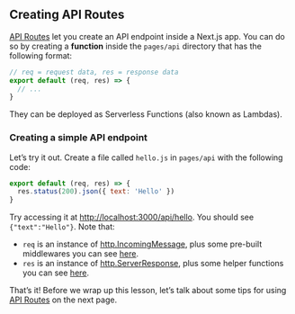 ## Creating API Routes

[API Routes](https://www.nextjs.cn/docs/api-routes/introduction) let you create an API endpoint inside a Next.js app. You can do so by creating a **function** inside the `pages/api` directory that has the following format:

```js
// req = request data, res = response data
export default (req, res) => {
  // ...
}
```

They can be deployed as Serverless Functions (also known as Lambdas).

### Creating a simple API endpoint

Let’s try it out. Create a file called `hello.js` in `pages/api` with the following code:

```js
export default (req, res) => {
  res.status(200).json({ text: 'Hello' })
}
```

Try accessing it at [http://localhost:3000/api/hello](http://localhost:3000/api/hello). You should see `{"text":"Hello"}`. Note that:

+   `req` is an instance of [http.IncomingMessage](https://nodejs.org/api/http.html#http_class_http_incomingmessage), plus some pre-built middlewares you can see [here](https://www.nextjs.cn/docs/api-routes/api-middlewares).
+   `res` is an instance of [http.ServerResponse](https://nodejs.org/api/http.html#http_class_http_serverresponse), plus some helper functions you can see [here](https://www.nextjs.cn/docs/api-routes/response-helpers).

That’s it! Before we wrap up this lesson, let’s talk about some tips for using [API Routes](https://www.nextjs.cn/docs/api-routes/introduction) on the next page.